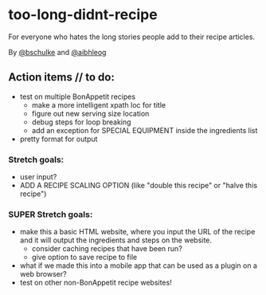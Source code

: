 # too-long-didnt-recipe
For everyone who hates the long stories people add to their recipe articles.

By [@bschulke](https://github.com/bschulke) and [@aibhleog](https://github.com/aibhleog)


## Action items // to do:
* test on multiple BonAppetit recipes
  * make a more intelligent xpath loc for title
  * figure out new serving size location
  * debug steps for loop breaking
  * add an exception for SPECIAL EQUIPMENT inside the ingredients list
* pretty format for output


### Stretch goals:
* user input?
* ADD A RECIPE SCALING OPTION (like "double this recipe" or "halve this recipe")


### SUPER Stretch goals:
* make this a basic HTML website, where you input the URL of the recipe and it will output the ingredients and steps on the website.
  * consider caching recipes that have been run?
  * give option to save recipe to file
* what if we made this into a mobile app that can be used as a plugin on a web browser?
* test on other non-BonAppetit recipe websites!
